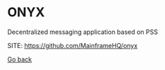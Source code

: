 # ONYX
 
 Decentralized messaging application based on PSS
 
 SITE: https://github.com/MainframeHQ/onyx

 [Go back](https://portable-linux-apps.github.io/apps.html)

